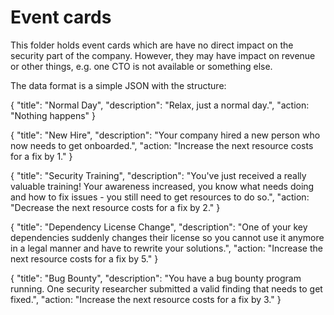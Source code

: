 # Event cards

This folder holds event cards which are have no direct impact on the security part of the company.
However, they may have impact on revenue or other things, e.g. one CTO is not available or something else.

The data format is a simple JSON with the structure:

{
    "title": "Normal Day",
    "description": "Relax, just a normal day.",
    "action: "Nothing happens"
}

{
    "title": "New Hire",
    "description": "Your company hired a new person who now needs to get onboarded.",
    "action: "Increase the next resource costs for a fix by 1."
}

{
    "title": "Security Training",
    "description": "You've just received a really valuable training! Your awareness increased, you know what needs doing and how to fix issues - you still need to get resources to do so.",
    "action: "Decrease the next resource costs for a fix by 2."
}

{
    "title": "Dependency License Change",
    "description": "One of your key dependencies suddenly changes their license so you cannot use it anymore in a legal manner and have to rewrite your solutions.",
    "action: "Increase the next resource costs for a fix by 5."
}

{
    "title": "Bug Bounty",
    "description": "You have a bug bounty program running. One security researcher submitted a valid finding that needs to get fixed.",
    "action: "Increase the next resource costs for a fix by 3."
}